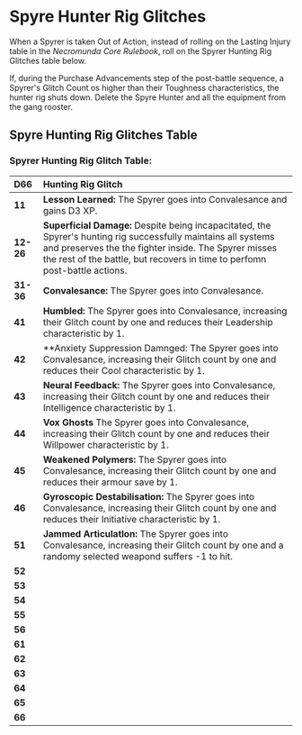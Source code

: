 # Spyre Hunter Rig Glitches

When a Spyrer is taken Out of Action, instead of rolling on the Lasting Injury table in the _Necromunda Core Rulebook_, roll on the Spyrer Hunting Rig Glitches table below.

If, during the Purchase Advancements step of the post-battle sequence, a Spyrer's Glitch Count os higher than their Toughness characteristics, the hunter rig shuts down. Delete the Spyre Hunter and all the equipment from the gang rooster.

Spyre Hunting Rig Glitches Table[​](#spyre-hunting-rig-glitches-table "Direct link to Increasing Spyre Hunting Rig Glitches Table")
------------------------------------------------------------------------

### Spyrer Hunting Rig Glitch Table:
|D66      |Hunting Rig Glitch                                                                                                                                                                                                                                   |
|:--------|:----------------------------------------------------------------------------------------------------------------------------------------------------------------------------------------------------------------------------------------------------|
|**11**   |**Lesson Learned:** The Spyrer goes into Convalesance and gains D3 XP.                                                                                                                                                                               |
|**12-26**|**Superficial Damage:** Despite being incapacitated, the Spyrer's hunting rig successfully maintains all systems and preserves the the fighter inside. The Spyrer misses the rest of the battle, but recovers in time to perfomn post-battle actions.|
|**31-36**|**Convalesance:** The Spyrer goes into Convalesance.                                                                                                                                                                                                 |
|**41**   |**Humbled:** The Spyrer goes into Convalesance, increasing their Glitch count by one and reduces their Leadership characteristic by 1.                                                                                                               |
|**42**   |**Anxiety Suppression Damnged: The Spyrer goes into Convalesance, increasing their Glitch count by one and reduces their Cool characteristic by 1.                                                                                                   |
|**43**   |**Neural Feedback:** The Spyrer goes into Convalesance, increasing their Glitch count by one and reduces their Intelligence characteristic by 1.                                                                                                     |
|**44**   |**Vox Ghosts** The Spyrer goes into Convalesance, increasing their Glitch count by one and reduces their Willpower characteristic by 1.                                                                                                              |
|**45**   |**Weakened Polymers:** The Spyrer goes into Convalesance, increasing their Glitch count by one and reduces their armour save by 1.                                                                                                                   |
|**46**   |**Gyroscopic Destabilisation:** The Spyrer goes into Convalesance, increasing their Glitch count by one and reduces their Initiative characteristic by 1.                                                                                            |
|**51**   |**Jammed Articulatlon:** The Spyrer goes into Convalesance, increasing their Glitch count by one and a randomy selected weapond suffers -1 to hit.                                                                                                   |
|**52**   |                                                                      |
|**53**   |                                                                      |
|**54**   |                                                                      |
|**55**   |                                                                      |
|**56**   |                                                                      |
|**61**   |                                                                      |
|**62**   |                                                                      |
|**63**   |                                                                      |
|**64**   |                                                                      |
|**65**   |                                                                      |
|**66**   |                                                                      |
